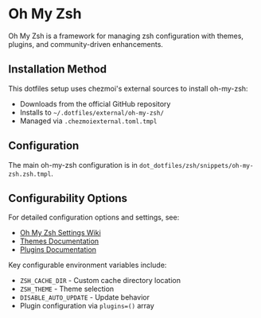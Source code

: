 # Oh My Zsh

Oh My Zsh is a framework for managing zsh configuration with themes, plugins, and community-driven enhancements.

## Installation Method

This dotfiles setup uses chezmoi's external sources to install oh-my-zsh:
- Downloads from the official GitHub repository
- Installs to `~/.dotfiles/external/oh-my-zsh/`
- Managed via `.chezmoiexternal.toml.tmpl`

## Configuration

The main oh-my-zsh configuration is in `dot_dotfiles/zsh/snippets/oh-my-zsh.zsh.tmpl`.

## Configurability Options

For detailed configuration options and settings, see:
- [Oh My Zsh Settings Wiki](https://github.com/ohmyzsh/ohmyzsh/wiki/Settings)
- [Themes Documentation](https://github.com/ohmyzsh/ohmyzsh/wiki/Themes)  
- [Plugins Documentation](https://github.com/ohmyzsh/ohmyzsh/wiki/Plugins)

Key configurable environment variables include:
- `ZSH_CACHE_DIR` - Custom cache directory location
- `ZSH_THEME` - Theme selection
- `DISABLE_AUTO_UPDATE` - Update behavior
- Plugin configuration via `plugins=()` array